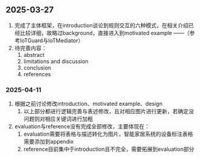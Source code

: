 ## 2025-03-27
1. 完成了主体框架，在introduction谈论到规则交互的六种模式，在相关介绍已经比较详细，故略过background，直接进入到motivated example ——（参考IoTGuard与IoTMediator）
2. 待完善内容：
   1. abstract
   2. limitations and discussion
   3. conclusion
   4. references

### 2025-04-11
1. 根据之前讨论修改introduction、motivated example、design
   1. 以上部分都进行逻辑完善与表述修改，且对相应图片进行更新，若确定没问题则对相应关键词进行加粗
2. evaluation与reference没有完成全部修改，主要体现在：
   1. evaluation需要将表格与描述转化为图片，智能家居系统的设备标注表格需要添加到appendix
   2. reference目前集中于introduction且不完全，需要拓展到evaluation部分